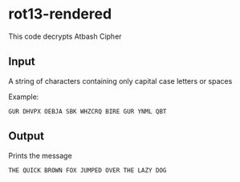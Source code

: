 # rot13-rendered

This code decrypts Atbash Cipher

## Input

A string of characters containing only capital case letters or spaces

Example:

    GUR DHVPX OEBJA SBK WHZCRQ BIRE GUR YNML QBT

## Output

Prints the message

    THE QUICK BROWN FOX JUMPED OVER THE LAZY DOG

